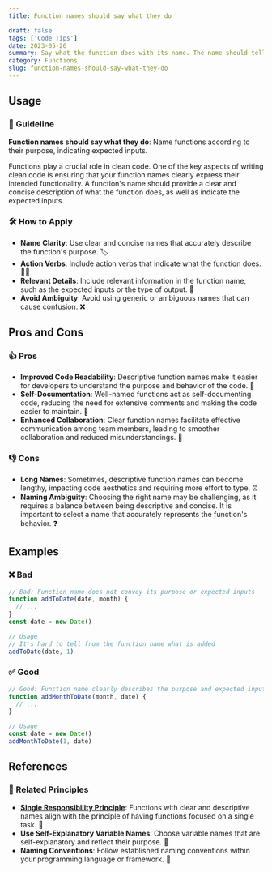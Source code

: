 ```yaml
---
title: Function names should say what they do

draft: false
tags: ['Code Tips']
date: 2023-05-26
summary: Say what the function does with its name. The name should tell you what it expects as inputs as well.
category: Functions
slug: function-names-should-say-what-they-do
---
```


## Usage

### 📝 Guideline

**Function names should say what they do**: Name functions according to their purpose, indicating expected inputs.

Functions play a crucial role in clean code. One of the key aspects of writing clean code is ensuring that your function names clearly express their intended functionality. A function's name should provide a clear and concise description of what the function does, as well as indicate the expected inputs.

### 🛠️ How to Apply

- **Name Clarity**: Use clear and concise names that accurately describe the function's purpose. 🏷️
- **Action Verbs**: Include action verbs that indicate what the function does. 🏃‍♂️
- **Relevant Details**: Include relevant information in the function name, such as the expected inputs or the type of output. 🔖
- **Avoid Ambiguity**: Avoid using generic or ambiguous names that can cause confusion. ❌

## Pros and Cons

### 👍 Pros

- **Improved Code Readability**: Descriptive function names make it easier for developers to understand the purpose and behavior of the code. 📖
- **Self-Documentation**: Well-named functions act as self-documenting code, reducing the need for extensive comments and making the code easier to maintain. 📖
- **Enhanced Collaboration**: Clear function names facilitate effective communication among team members, leading to smoother collaboration and reduced misunderstandings. 🤝

### 👎 Cons

- **Long Names**: Sometimes, descriptive function names can become lengthy, impacting code aesthetics and requiring more effort to type. ⏰
- **Naming Ambiguity**: Choosing the right name may be challenging, as it requires a balance between being descriptive and concise. It is important to select a name that accurately represents the function's behavior. ❓

## Examples

### ❌ Bad

```typescript
// Bad: Function name does not convey its purpose or expected inputs
function addToDate(date, month) {
  // ...
}
const date = new Date()

// Usage
// It's hard to tell from the function name what is added
addToDate(date, 1)
```

### ✅ Good

```typescript
// Good: Function name clearly describes the purpose and expected inputs
function addMonthToDate(month, date) {
  // ...
}

// Usage
const date = new Date()
addMonthToDate(1, date)
```

## References

### 🔀 Related Principles

- [**Single Responsibility Principle**](/blog/single-responsibility-principle-srp): Functions with clear and descriptive names align with the principle of having functions focused on a single task. 🎯
- **Use Self-Explanatory Variable Names**: Choose variable names that are self-explanatory and reflect their purpose. 🔄
- **Naming Conventions**: Follow established naming conventions within your programming language or framework. 📝
